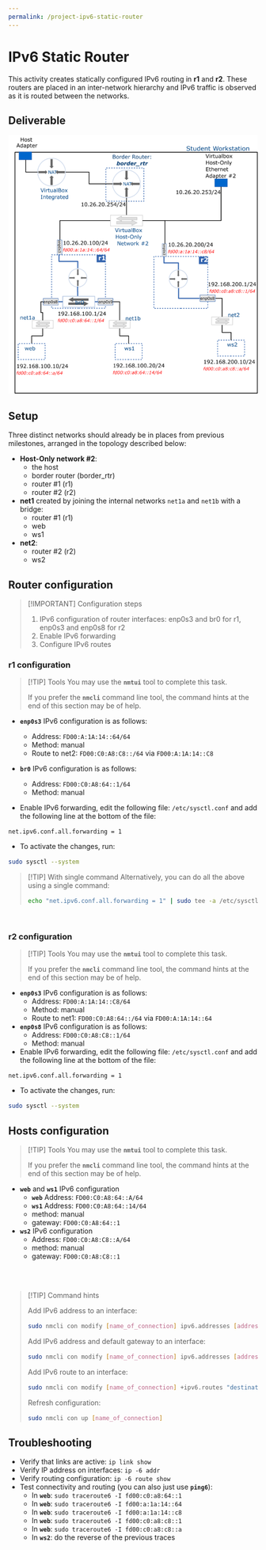 ```yaml
---
permalink: /project-ipv6-static-router
---
```


# IPv6 Static Router

This activity creates statically configured IPv6 routing in __r1__ and __r2__. These routers are placed in an inter-network hierarchy and IPv6 traffic is observed as it is routed between the networks.

## Deliverable

![image](../img/project/static_router_ipv6.png)

## Setup

Three distinct networks should already be in places from previous milestones, arranged in the topology described below:

- __Host-Only network #2__:
  - the host
  - border router (border_rtr)
  - router #1 (r1)
  - router #2 (r2)
- __net1__ created by joining the internal networks `net1a` and `net1b` with a bridge:
  - router #1 (r1)
  - web
  - ws1
- __net2__:
  - router #2 (r2)
  - ws2

## Router configuration

> [!IMPORTANT] Configuration steps
>
> 1. IPv6 configuration of router interfaces: enp0s3 and br0 for r1, enp0s3 and enp0s8 for r2
> 2. Enable IPv6 forwarding
> 3. Configure IPv6 routes

### r1 configuration

> [!TIP] Tools
> You may use the **`nmtui`** tool to complete this task.
>
>If you prefer the **`nmcli`** command line tool, the command hints at the end of this section may be of help.

- **`enp0s3`** IPv6 configuration is as follows:
  - Address: `FD00:A:1A:14::64/64`
  - Method: manual
  - Route to net2: `FD00:C0:A8:C8::/64` via `FD00:A:1A:14::C8`

- **`br0`** IPv6 configuration is as follows:
  - Address: `FD00:C0:A8:64::1/64`
  - Method: manual

- Enable IPv6 forwarding, edit the following file: `/etc/sysctl.conf` and add the following line at the bottom of the file:

```text
net.ipv6.conf.all.forwarding = 1
```

- To activate the changes, run:

```bash
sudo sysctl --system
```

> [!TIP] With single command
> Alternatively, you can do all the above using a single command:
> 
> ```bash
> echo "net.ipv6.conf.all.forwarding = 1" | sudo tee -a /etc/sysctl.conf && sudo sysctl --system
> ```

<br />

### r2 configuration

> [!TIP] Tools
> You may use the **`nmtui`** tool to complete this task.
>  
>If you prefer the **`nmcli`** command line tool, the command hints at the end of this section may be of help.

- **`enp0s3`** IPv6 configuration is as follows:
  - Address: `FD00:A:1A:14::C8/64`
  - Method: manual
  - Route to net1: `FD00:C0:A8:64::/64` via `FD00:A:1A:14::64`
- **`enp0s8`** IPv6 configuration is as follows:
  - Address: `FD00:C0:A8:C8::1/64`
  - Method: manual
- Enable IPv6 forwarding, edit the following file: `/etc/sysctl.conf` and add the following line at the bottom of the file:

```text
net.ipv6.conf.all.forwarding = 1
```

- To activate the changes, run:

```bash
sudo sysctl --system
```

## Hosts configuration

> [!TIP] Tools
> You may use the **`nmtui`** tool to complete this task.
>  
>If you prefer the **`nmcli`** command line tool, the command hints at the end of this section may be of help.

- **`web`** and **`ws1`** IPv6 configuration
  - **`web`** Address: `FD00:C0:A8:64::A/64`
  - **`ws1`** Address: `FD00:C0:A8:64::14/64`
  - method: manual
  - gateway: `FD00:C0:A8:64::1`
- **`ws2`** IPv6 configuration
  - Address: `FD00:C0:A8:C8::A/64`
  - method: manual
  - gateway: `FD00:C0:A8:C8::1`

<br />
<br />

> [!TIP] Command hints
> 
>
> Add IPv6 address to an interface:
>
> ```bash 
> sudo nmcli con modify [name_of_connection] ipv6.addresses [address]/[cidr] ipv6.method manual
> ```
>
> Add IPv6 address and default gateway to an interface:
>
> ```bash
> sudo nmcli con modify [name_of_connection] ipv6.addresses [address]/[cidr] ipv6.method manual ipv6.gateway default_gateway_addr
> ```
>
> Add IPv6 route to an interface:
>
> ```bash 
> sudo nmcli con modify [name_of_connection] +ipv6.routes "destination_netID next_hop"
> ```
>
> Refresh configuration:
>
> ```bash
> sudo nmcli con up [name_of_connection]
> ```

## Troubleshooting

- Verify that links are active: `ip link show`
- Verify IP address on interfaces: `ip -6 addr`
- Verify routing configuration: `ip -6 route show`
- Test connectivity and routing (you can also just use **`ping6`**):
  - In **`web`**: `sudo traceroute6 -I fd00:c0:a8:64::1`
  - In **`web`**: `sudo traceroute6 -I fd00:a:1a:14::64`
  - In **`web`**: `sudo traceroute6 -I fd00:a:1a:14::c8`
  - In **`web`**: `sudo traceroute6 -I fd00:c0:a8:c8::1`
  - In **`web`**: `sudo traceroute6 -I fd00:c0:a8:c8::a`
  - In **`ws2`**: do the reverse of the previous traces
